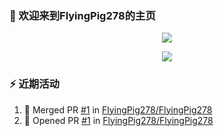### :eyes: 欢迎来到FlyingPig278的主页
<p align="center">  
  <img src="https://github-readme-stats.vercel.app/api?username=FlyingPig278&locale=cn" />   
</p>  

<p align="center">  
  <img src="https://github-readme-stats.vercel.app/api/top-langs/?username=FlyingPig278&layout=compact&locale=cn" />
</p>

### :zap: 近期活动
<!--START_SECTION:activity-->  
1. 🎉 Merged PR [#1](https://github.com/FlyingPig278/FlyingPig278/pull/1) in [FlyingPig278/FlyingPig278](https://github.com/FlyingPig278/FlyingPig278)
2. 💪 Opened PR [#1](https://github.com/FlyingPig278/FlyingPig278/pull/1) in [FlyingPig278/FlyingPig278](https://github.com/FlyingPig278/FlyingPig278)
<!--END_SECTION:activity-->







<!---
FlyingPig278/FlyingPig278 is a ✨ special ✨ repository because its `README.md` (this file) appears on your GitHub profile.
You can click the Preview link to take a look at your changes.
--->
